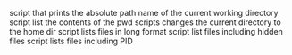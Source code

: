script that prints the absolute path name of the current working directory
script list the contents of the pwd
scripts changes the current directory to the home dir
script lists files in long format
script list files including hidden files
script lists files including PID
